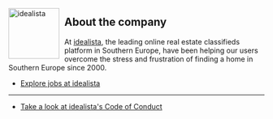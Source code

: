 <img src="https://avatars.githubusercontent.com/u/12275373?s=400&u=5fefa7963d805bef05f73a765e43f9f7dcfbc310&v=4"
     alt="idealista"
     style="float: left; margin-right: 10px; width: 100px; height: 100px;" />
     
## About the company

At [idealista](https://www.idealista.com), the leading online real estate classifieds platform in Southern Europe, have been helping our users overcome the stress and frustration 
of finding a home in Southern Europe since 2000.

* [Explore jobs at idealista](https://www.idealista.com/empleo/ofertas/)

----

* [Take a look at idealista's Code of Conduct](https://github.com/idealista/.github/blob/main/CODE_OF_CONDUCT.MD)
